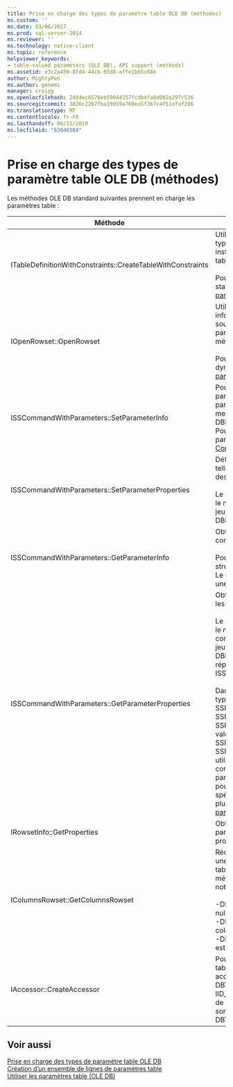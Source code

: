```yaml
---
title: Prise en charge des types de paramètre table OLE DB (méthodes) | Microsoft Docs
ms.custom: ''
ms.date: 03/06/2017
ms.prod: sql-server-2014
ms.reviewer: ''
ms.technology: native-client
ms.topic: reference
helpviewer_keywords:
- table-valued parameters (OLE DB), API support (methods)
ms.assetid: e3c2a450-8fd4-44cb-93d8-affe1b65c68e
author: MightyPen
ms.author: genemi
manager: craigg
ms.openlocfilehash: 2dd4ec6578ee59044157fcdb4fa8d082a297c536
ms.sourcegitcommit: 3026c22b7fba19059a769ea5f367c4f51efaf286
ms.translationtype: MT
ms.contentlocale: fr-FR
ms.lasthandoff: 06/15/2019
ms.locfileid: "63046584"
---
```

# <a name="ole-db-table-valued-parameter-type-support-methods"></a>Prise en charge des types de paramètre table OLE DB (méthodes)
  Les méthodes OLE DB standard suivantes prennent en charge les paramètres table :  
  
|Méthode|Prise en charge des paramètres table|  
|------------|-------------------------------------|  
|ITableDefinitionWithConstraints::CreateTableWithConstraints|Utilisée lorsque vous connaissez les informations de type du paramètre table, et que vous souhaitez instancier un objet d'ensemble de lignes de paramètre table en fonction des informations de type.<br /><br /> Pour plus d’informations, consultez « Scénario statique » dans [création d’ensemble de lignes de paramètres table-Valued](table-valued-parameter-rowset-creation.md).|  
|IOpenRowset::OpenRowset|Utilisée lorsque vous ne connaissez pas les informations de type d'un paramètre table, et que vous souhaitez instancier un objet d'ensemble de lignes de paramètre table en fonction des informations de métadonnées extraites du serveur.<br /><br /> Pour plus d’informations, consultez « Scénario dynamique » dans [création d’ensemble de lignes de paramètres table-Valued](table-valued-parameter-rowset-creation.md).|  
|ISSCommandWithParameters::SetParameterInfo|Pour spécifier un paramètre de commande de paramètre table, le consommateur spécifie le type de paramètre « table » ou « DBTYPE_TABLE » dans le membre *pwszName* de la structure DBPARAMBINDINFO. Le *ulParamSize* est défini sur ~ 0. Pour plus d’informations, consultez « Spécification de paramètre table » dans [Executing Commands Containing Table-Valued paramètres](executing-commands-containing-table-valued-parameters.md).|  
|ISSCommandWithParameters::SetParameterProperties|Définit les propriétés spécifiques aux paramètres table, telles que le nom de schéma, le nom de type, l'ordre des colonnes et les colonnes par défaut.<br /><br /> Le consommateur spécifie l’ordinal du paramètre dans le membre *iOrdinal* de la structure SSPARAMPROPS. Le jeu de propriétés demandé est DBPROPSET_SQLSERVERPARAMETER.|  
|ISSCommandWithParameters::GetParameterInfo|Obtient les types de tous les paramètres d'une commande spécifiée.<br /><br /> Pour les paramètres table, le champ *wType* de la structure DBPARAMINFO a la valeur DBTYPE_TABLE. Le champ *ulParamSize* est défini sur ~0 pour indiquer une longueur inconnue.|  
|ISSCommandWithParameters::GetParameterProperties|Obtient des informations de type supplémentaires pour les paramètres du type DBTYPE_TABLE.<br /><br /> Le consommateur spécifie l’ordinal du paramètre dans le membre *iOrdinal* de la structure SSPARAMPROPS. Le consommateur peut demander les propriétés dans le jeu de propriétés DBPROPSET_SQLSERVERPARAMETER qui sont répertoriées sous ISSCommandWithParameters::SetParameterProperties.<br /><br /> Dans la mesure où le consommateur ne connaît pas le type de paramètre table, le fournisseur doit définir SSPROP_PARAM_TYPE_TYPENAME, SSPROP_PARAM_TYPE_SCHEMANAME et SSPROP_PARAM_TYPE_CATALOGNAME sur leurs valeurs correctes. Les propriétés restantes, SSPROP_PARAM_TABLE_DEFAULT_COLUMNS et SSPROP_PARAM_TABLE_COLUMN_SORT_ORDER, utilisent leurs valeurs par défaut. Une fois que le consommateur a découvert le nom du type de paramètre table, il utilise IOpenRowset::OpenRowset pour créer une instance de ce paramètre table, en spécifiant le nom du type de paramètre table. Pour plus d’informations, consultez [découverte de Type de paramètre table-Valued](../../database-engine/dev-guide/table-valued-parameter-type-discovery.md).|  
|IRowsetInfo::GetProperties|Obtient les propriétés de l'ensemble de lignes de paramètre table. Le consommateur peut utiliser ces propriétés pour optimiser la configuration des liaisons.|  
|IColumnsRowset::GetColumnsRowset|Récupère les informations de métadonnées relatives une table [!INCLUDE[ssNoVersion](../../includes/ssnoversion-md.md)]. Pour les paramètres table, cette même interface fournit des informations de métadonnées détaillées à propos de chaque colonne, notamment les suivantes :<br /><br /> -DBCOLUMN_FLAGS indique la possibilité de valeur null via le bit DBCOLUMNFLAGS_ISNULLABLE.<br />-DBCOLUMN_ISUNIQUE indique si la colonne est une colonne d’identité.<br />-DBCOLUMN_COMPUTEMODE indique si la colonne est calculée.|  
|IAccessor::CreateAccessor|Pour lier un objet d’ensemble de lignes de paramètre table à un paramètre de commande, créez un accesseur dont le membre *wType* a la valeur DBTYPE_TABLE. La structure DBOBJECT contiendra IID_IRowset ou toute autre interface d’objet d’ensemble de lignes valide dans le membre *iid*. Les autres champs sont traités de la même façon que DBTYPE_IUNKNOWN.|  
  
## <a name="see-also"></a>Voir aussi  
 [Prise en charge des types de paramètre table OLE DB](ole-db-table-valued-parameter-type-support.md)   
 [Création d’un ensemble de lignes de paramètres table](table-valued-parameter-rowset-creation.md)   
 [Utiliser les paramètres table &#40;OLE DB&#41;](table-valued-parameters-ole-db.md)  
  
  
